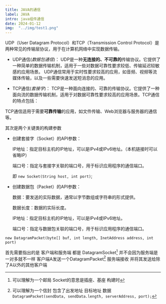 ```yaml
---
title: JAVA的通信
label: JAVA
intro: java组件通信
date: 2024-01-12
img:  "../img/test1.png"
---
```



UDP（User Datagram Protocol）和TCP（Transmission Control Protocol）是两种常见的传输层协议，用于在计算机网络中实现数据传输。

* UDP通信(*数据包通信*)：
UDP是一种**无连接的、不可靠的**传输协议。它提供了一种简单的数据传输机制，适用于一些对数据可靠性要求较低、传输延迟较敏感的应用场景。
UDP通信常用于实时性要求较高的应用，如音频、视频等流媒体传输，以及一些需要快速发送短消息的应用。

* TCP通信(*套接字*)：
TCP是一种面向连接的、可靠的传输协议。它提供了一种面向流的数据传输机制，适用于对数据可靠性要求较高的应用场景。TCP通信的特点包括：

TCP通信适用于需要**可靠传输**的应用，如文件传输、Web浏览器与服务器的通信等。

其次是两个关键类的构建参数
* 创建套接字（Socket）的API参数：

	IP地址：指定目标主机的IP地址，可以是IPv4或IPv6地址。（本机链接时可以省略IP）
	
	端口号：指定与套接字关联的端口号，用于标识应用程序的通信端口。
	
	即 `new Socket(String host, int port)`;
	
* 创建数据包（Packet）的API参数：
	
	数据：要发送的实际数据，通常以字节数组或字符串的形式提供。
	
	数据长度：数据的实际长度。
	
	IP地址：指定目标主机的IP地址，可以是IPv4或IPv6地址。
	
	端口号：指定与数据包关联的端口号，用于标识应用程序的通信端口。
	
`new DatagramPacket(byte[] buf, int length, InetAddress address, int port)`

首先需要指出的是 客户端和服务端 都是 DatagramSocket[^DatagramSocket] 并不会因为服务端是一对多就不一样
客户端A发送一个DatagramPacket[^DatagramPacket] 服务端接收 并将其发送给除了A以外的其他客户端 




[^DatagramSocket]: 可以理解为一个邮局 Socket的意思是插座、基座 构建时

[^DatagramPacket]: 可以理解为一个信封 包含了出发地址 目标地址 数据 `DatagramPacket(sendData, sendData.length, serverAddress, port);`
